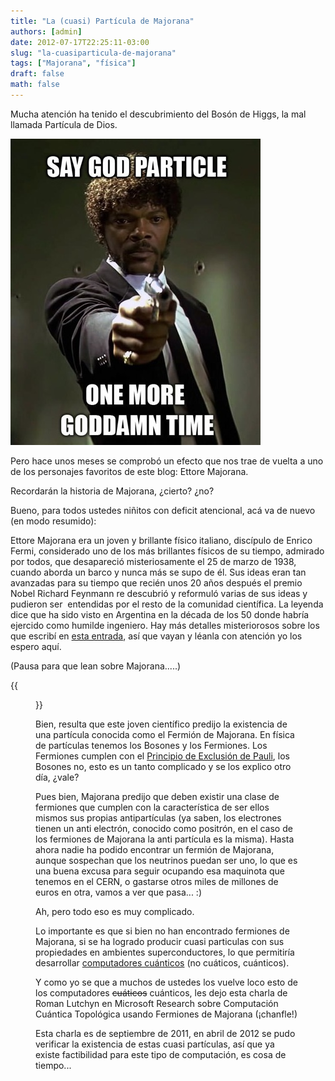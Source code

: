 ```yaml
---
title: "La (cuasi) Partícula de Majorana"
authors: [admin]
date: 2012-07-17T22:25:11-03:00
slug: "la-cuasiparticula-de-majorana"
tags: ["Majorana", "física"]
draft: false
math: false
---
```


Mucha atención ha tenido el descubrimiento del Bosón de Higgs, la mal
llamada Partícula de Dios.

![](godparticle.jpeg)

Pero hace unos meses se comprobó un efecto que nos trae de vuelta a uno
de los personajes favoritos de este blog: Ettore Majorana.

Recordarán la historia de Majorana, ¿cierto? ¿no?

Bueno, para todos ustedes niñitos con deficit atencional, acá va de
nuevo (en modo resumido):

Ettore Majorana era un joven y brillante físico italiano, discípulo de
Enrico Fermi, considerado uno de los más brillantes físicos de su
tiempo, admirado por todos, que desapareció misteriosamente el 25 de
marzo de 1938, cuando aborda un barco y nunca más se supo de él. Sus
ideas eran tan avanzadas para su tiempo que recién unos 20 años después
el premio Nobel Richard Feynmann re descubrió y reformuló varias de sus
ideas y pudieron ser  entendidas por el resto de la comunidad
científica. La leyenda dice que ha sido visto en Argentina en la década
de los 50 donde habría ejercido como humilde ingeniero. Hay más detalles
misteriorosos sobre los que escribí en [esta entrada](/blog/2012/04/el-extrano-caso-de-ettore-majorana.html),
así que vayan y léanla con atención yo los espero aquí.

(Pausa para que lean sobre Majorana\.....)

{{<figure src="majorana.jpg" caption="Ettore Majorana">}}

Bien, resulta que este joven científico predijo la existencia de una
partícula conocida como el Fermión de Majorana. En física de partículas
tenemos los Bosones y los Fermiones. Los Fermiones cumplen con el
[Principio de Exclusión de Pauli](http://es.wikipedia.org/wiki/Principio_de_exclusi%C3%B3n_de_Pauli),
los Bosones no, esto es un tanto complicado y se los explico otro día,
¿vale?

Pues bien, Majorana predijo que deben existir una clase de fermiones que
cumplen con la característica de ser ellos mismos sus propias
antipartículas (ya saben, los electrones tienen un anti electrón,
conocido como positrón, en el caso de los fermiones de Majorana la anti
partícula es la misma). Hasta ahora nadie ha podido encontrar un fermión
de Majorana, aunque sospechan que los neutrinos puedan ser uno, lo que
es una buena excusa para seguir ocupando esa maquinota que tenemos en el
CERN, o gastarse otros miles de millones de euros en otra, vamos a ver
que pasa\... :)

Ah, pero todo eso es muy complicado.

Lo importante es que si bien no han encontrado fermiones de Majorana, si
se ha logrado producir cuasi particulas con sus propiedades en ambientes
superconductores, lo que permitiría desarrollar 
[computadores cuánticos](http://es.wikipedia.org/wiki/Computaci%C3%B3n_cu%C3%A1ntica)
(no cuáticos, cuánticos).

Y como yo se que a muchos de ustedes los vuelve loco esto de los
computadores ~~cuáticos~~ cuánticos, les dejo esta charla de Roman
Lutchyn en Microsoft Research sobre Computación Cuántica Topológica
usando Fermiones de Majorana (¡chanfle!)

Esta charla es de septiembre de 2011, en abril de 2012 se pudo verificar
la existencia de estas cuasi partículas, así que ya existe factibilidad
para este tipo de computación, es cosa de tiempo\...
